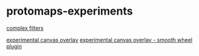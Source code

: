 # protomaps-experiments

[complex filters](./complex-filters)

[experimental canvas overlay](./experimental)
[experimental canvas overlay - smooth wheel plugin](./experimental/smoothwheelzoom.html)